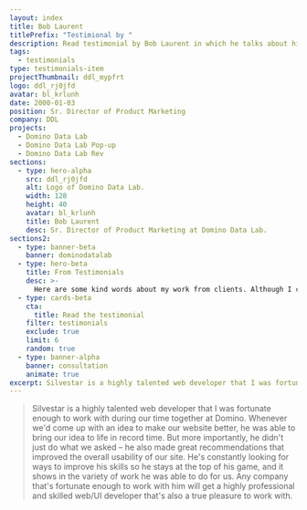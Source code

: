 ```yaml
---
layout: index
title: Bob Laurent
titlePrefix: "Testimional by "
description: Read testimonial by Bob Laurent in which he talks about his positive experience in working with Silvestar Bistrović.
tags:
  - testimonials
type: testimonials-item
projectThumbnail: ddl_mypfrt
logo: ddl_rj0jfd
avatar: bl_krlunh
date: 2000-01-03
position: Sr. Director of Product Marketing
company: DDL
projects:
  - Domino Data Lab
  - Domino Data Lab Pop-up
  - Domino Data Lab Rev
sections:
  - type: hero-alpha
    src: ddl_rj0jfd
    alt: Logo of Domino Data Lab.
    width: 128
    height: 40
    avatar: bl_krlunh
    title: Bob Laurent
    desc: Sr. Director of Product Marketing at Domino Data Lab.
sections2:
  - type: banner-beta
    banner: dominodatalab
  - type: hero-beta
    title: From Testimonials
    desc: >-
      Here are some kind words about my work from clients. Although I collaborated with clients from more than 10 countries, most of them came from **The United States** and **Germany**.
  - type: cards-beta
    cta:
      title: Read the testimonial
    filter: testimonials
    exclude: true
    limit: 6
    random: true
  - type: banner-alpha
    banner: consultation
    animate: true
excerpt: Silvestar is a highly talented web developer that I was fortunate enough to work with...
---
```


> Silvestar is a highly talented web developer that I was fortunate enough to work with during our time together at Domino. Whenever we'd come up with an idea to make our website better, he was able to bring our idea to life in record time. But more importantly, he didn't just do what we asked – he also made great recommendations that improved the overall usability of our site. He's constantly looking for ways to improve his skills so he stays at the top of his game, and it shows in the variety of work he was able to do for us. Any company that's fortunate enough to work with him will get a highly professional and skilled web/UI developer that's also a true pleasure to work with.
